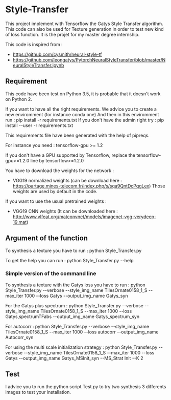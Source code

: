 # Style-Transfer

This project implement with Tensorflow the Gatys Style Transfer algorithm.
This code can also be used for Texture generation in order to test new kind of loss function.
It is the projet for my master degree internship.

This code is inspired from :
- https://github.com/cysmith/neural-style-tf
- https://github.com/leongatys/PytorchNeuralStyleTransfer/blob/master/NeuralStyleTransfer.ipynb


## Requirement 

This code have been test on Python 3.5, it is probable that it doesn't work on Python 2.

If you want to have all the right requirements. We advice you to create a new enviromment (for instance conda one)
And then in this enviromment run :
pip install -r requirements.txt
If you don't have the admin right try :
pip install --user -r requirements.txt

This requirements file have been generated with the help of pipreqs.

For instance you need :
tensorflow-gpu >= 1.2

If you don't have a GPU supported by Tensorflow, replace the tensorflow-gpu>=1.2.0 line by tensorflow>=1.2.0

You have to download the weights for the network :
- VGG19 normalized weights (can be download here : https://partage.mines-telecom.fr/index.php/s/sqa9QntDcPqgLex)
Those weights are used by default in the code.

If you want to use the usual pretrained weights : 
- VGG19 CNN weights (It can be downloaded here : http://www.vlfeat.org/matconvnet/models/imagenet-vgg-verydeep-19.mat)



## Argument of the function

To synthesis a texture you have to run :
python Style_Transfer.py 

To get the help you can run : 
python Style_Transfer.py --help

### Simple version of the command line

To synthesis a texture with the Gatys loss you have to run :
python Style_Transfer.py --verbose --style_img_name TilesOrnate0158_1_S --max_iter 1000 --loss Gatys --output_img_name Gatys_syn

For the Gatys plus spectrum :
python Style_Transfer.py --verbose --style_img_name TilesOrnate0158_1_S --max_iter 1000 --loss Gatys,spectrumTFabs --output_img_name Gatys_spectrum_syn

For autocorr :
python Style_Transfer.py --verbose --style_img_name TilesOrnate0158_1_S --max_iter 1000 --loss autocorr --output_img_name Autocorr_syn

For using the multi scale initialization strategy :
python Style_Transfer.py --verbose --style_img_name TilesOrnate0158_1_S --max_iter 1000 --loss Gatys --output_img_name Gatys_MSInit_syn --MS_Strat Init --K 2
   

## Test

I advice you to run the python script Test.py to try two synthesis 3 differents images
to test your installation.

